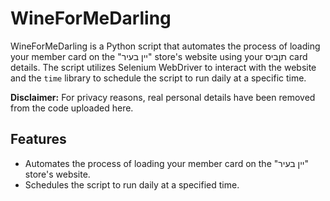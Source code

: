 # WineForMeDarling

WineForMeDarling is a Python script that automates the process of loading your member card on the "יין בעיר" store's website using your תןביס card details. The script utilizes Selenium WebDriver to interact with the website and the `time` library to schedule the script to run daily at a specific time.

**Disclaimer:** For privacy reasons, real personal details have been removed from the code uploaded here.

## Features

- Automates the process of loading your member card on the "יין בעיר" store's website.
- Schedules the script to run daily at a specified time.
